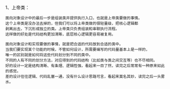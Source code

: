 
1、上帝类：
    
    面向对象设计中的最后一步是组装类并提供执行入口，也就是上帝类要做的事情。
    这个上帝类是没办法去掉的，但我们可以将上帝类做的很轻量级，把核心逻辑都
    剥离出去，下沉形成独立的类。上帝类只负责组装和串联执行流程。
    这样做的好处是代码结构更加清晰，底层核心逻辑更容易被复用。
    
    面向对象设计和实现要做的事情，就是把合适的代码放到合适的类中。
    当我们要实现某个功能的时候，不管如何设计，所需要编写的代码量基本上是一样的，
    唯一的区别就是如何将这些代码划分到不同的类中。
    不同的人有不同的划分方法，对应得到的代码结构（比如类与类之间交互等）也不尽相同。
    好的设计一定是结构清晰、有条理、逻辑性强，看起来一目了然，读完之后常常有一种原来如此的感觉。
    差的设计往往逻辑、代码乱塞一通，没有什么设计思路可言，看起来莫名其妙，读完之后一头雾水。
    
